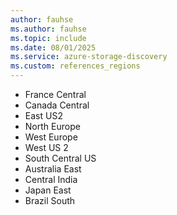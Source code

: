 ```yaml
---
author: fauhse
ms.author: fauhse
ms.topic: include
ms.date: 08/01/2025
ms.service: azure-storage-discovery
ms.custom: references_regions
---
```

<!-- 
Storage Discovery workspaces can be created in the following regions:
-->
- France Central
- Canada Central
- East US2
- North Europe
- West Europe
- West US 2
- South Central US
- Australia East
- Central India
- Japan East
- Brazil South